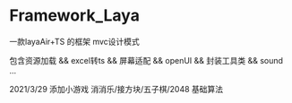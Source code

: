# Framework_Laya
一款layaAir+TS 的框架  mvc设计模式

包含资源加载 && excel转ts && 屏幕适配 && openUI && 封装工具类 && sound ...

2021/3/29 添加小游戏 消消乐/接方块/五子棋/2048  基础算法



